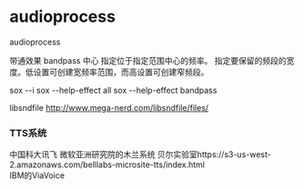 # audioprocess
audioprocess

带通效果 bandpass
中心   指定位于指定范围中心的频率。
       指定要保留的频段的宽度。低设置可创建宽频率范围，而高设置可创建窄频段。
       
sox --i
sox --help-effect all
sox --help-effect bandpass

libsndfile
http://www.mega-nerd.com/libsndfile/files/

### TTS系统
中国科大讯飞
微软亚洲研究院的木兰系统
贝尔实验室https://s3-us-west-2.amazonaws.com/belllabs-microsite-tts/index.html   
IBM的ViaVoice

